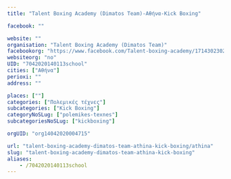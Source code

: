 ```yaml
---
title: "Talent Boxing Academy (Dimatos Team)-Αθήνα-Kick Boxing"

facebook: ""

website: ""
organisation: "Talent Boxing Academy (Dimatos Team)"
facebookorg: "https://www.facebook.com/Talent-boxing-academy/1714302302130726"
websiteorg: "no"
UID: "7042020140113school"
cities: ["Αθήνα"]
perioxi: ""
address: ""

places: [""]
categories: ["Πολεμικές τέχνες"]
subcategories: ["Kick Boxing"]
categoryNoSLug: ["polemikes-texnes"]
subcategoriesNoSLug: ["kickboxing"]

orgUID: "org14042020004715"

url: "talent-boxing-academy-dimatos-team-athina-kick-boxing/athina"
slug: "talent-boxing-academy-dimatos-team-athina-kick-boxing"
aliases:
    - /7042020140113school
---
```





